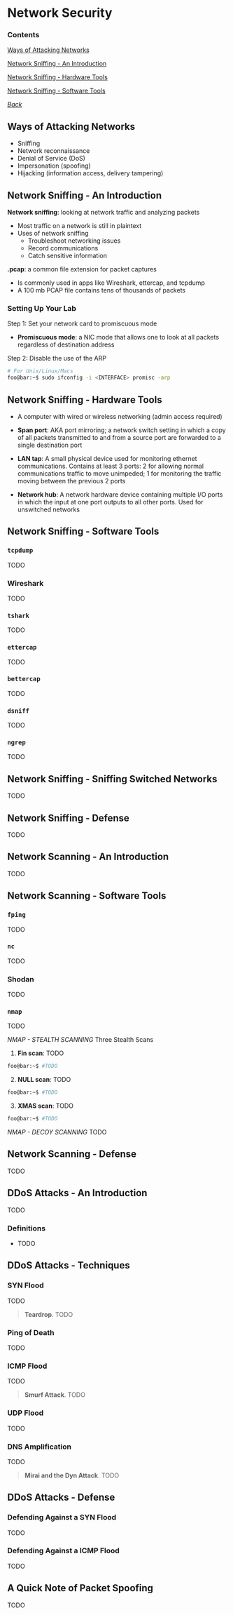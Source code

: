 # Network Security

### Contents

[Ways of Attacking Networks](#ways-of-attacking-networks)

[Network Sniffing - An Introduction](#network-sniffing---an-introduction)

[Network Sniffing - Hardware Tools](#network-sniffing---hardware-tools)

[Network Sniffing - Software Tools](#network-sniffing---software-tools)



*[Back](../week1-networks#week-1---networks)*


## Ways of Attacking Networks
- Sniffing
- Network reconnaissance
- Denial of Service (DoS)
- Impersonation (spoofing)
- Hijacking (information access, delivery tampering)


## Network Sniffing - An Introduction
__Network sniffing__: looking at network traffic and analyzing packets
  - Most traffic on a network is still in plaintext
  - Uses of network sniffing
    - Troubleshoot networking issues
    - Record communications
    - Catch sensitive information

__.pcap__: a common file extension for packet captures
  - Is commonly used in apps like Wireshark, ettercap, and tcpdump
  - A 100 mb PCAP file contains tens of thousands of packets

### Setting Up Your Lab
Step 1: Set your network card to promiscuous mode
- __Promiscuous mode__: a NIC mode that allows one to look at all packets
  regardless of destination address

Step 2: Disable the use of the ARP
```bash
# For Unix/Linux/Macs
foo@bar:~$ sudo ifconfig -i <INTERFACE> promisc -arp
```


## Network Sniffing - Hardware Tools
- A computer with wired or wireless networking (admin access required)

- __Span port__: AKA port mirroring; a network switch setting in which a copy of
  all packets transmitted to and from a source port are forwarded to a single 
  destination port

- __LAN tap__: A small physical device used for monitoring ethernet
  communications. Contains at least 3 ports: 2 for allowing normal
  communications traffic to move unimpeded; 1 for monitoring the traffic moving
  between the previous 2 ports

- __Network hub__: A network hardware device containing multiple I/O ports in
  which the input at one port outputs to all other ports. Used for unswitched
  networks


## Network Sniffing - Software Tools
### `tcpdump`
TODO

### Wireshark
TODO

### `tshark`
TODO

### `ettercap`
TODO

### `bettercap`
TODO

### `dsniff`
TODO

### `ngrep`
TODO


## Network Sniffing - Sniffing Switched Networks
TODO


## Network Sniffing - Defense
TODO


## Network Scanning - An Introduction
TODO


## Network Scanning - Software Tools
### `fping`
TODO

### `nc`
TODO

### Shodan
TODO

### `nmap`
TODO

*NMAP - STEALTH SCANNING*
Three Stealth Scans
1. __Fin scan__: TODO
```bash
foo@bar:~$ #TODO
```
2. __NULL scan__: TODO
```bash
foo@bar:~$ #TODO
```
3. __XMAS scan__: TODO
```bash
foo@bar:~$ #TODO
```
*NMAP - DECOY SCANNING*
TODO


## Network Scanning - Defense
TODO


## DDoS Attacks - An Introduction
TODO

### Definitions
- TODO

## DDoS Attacks - Techniques
### SYN Flood
TODO

> __Teardrop__. TODO

### Ping of Death
TODO

### ICMP Flood
TODO

> __Smurf Attack__. TODO

### UDP Flood
TODO

### DNS Amplification
TODO

> __Mirai and the Dyn Attack__. TODO


## DDoS Attacks - Defense
### Defending Against a SYN Flood
TODO

### Defending Against a ICMP Flood
TODO


## A Quick Note of Packet Spoofing
TODO
